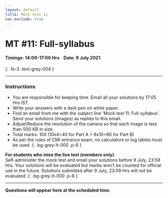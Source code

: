 ```yaml
---
layout: default
title: Mock test 11
nav_exclude: true
---
```



#  MT #11: Full-syllabus
#### Timings: 14:00-17:00 Hrs &nbsp;&nbsp;  Date: 9 July 2021
{: .fs-3 .text-grey-004 }

---


### Instructions

- You are responsible for keeping time. Email all your solutions by 17:05 Hrs IST.
- Write your answers with a dark pen on white paper.
- Find an email from me with the subject line 'Mock test 11: Full-syllabus'. Send your solutions (images) as replies to this email.
- Adjust/Reduce the resolution of the camera so that each image is less than 500 KB in size.
- Total marks: 100 (10x4=40 for Part A + 6x10=60 for Part B)
- As per the rules of CMI entrance exam, no calculators or log tables must be used.
{: .bg-grey-lt-000 .p-6 }


**For students who miss the live test (members only)**<br>
Self-administer the mock test and email your solutions before 9 July, 23:59 Hrs. Your solutions will be evaluated
but marks won't be counted for official use in the future. Solutions submitted after 9 July, 23:59 Hrs will not be evaluated.
{: .bg-grey-lt-000 .p-6 }


---

**Questions will appear here at the scheduled time.**


